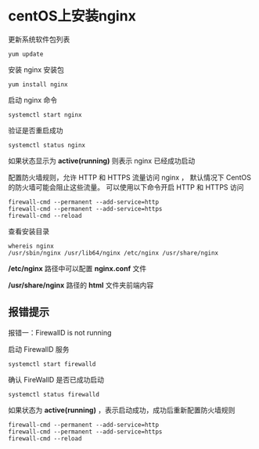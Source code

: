 # centOS上安装nginx

更新系统软件包列表

```shell
yum update
```

安装 nginx 安装包

```shell
yum install nginx
```

启动 nginx 命令

```sehll
systemctl start nginx
```

验证是否重启成功

```shell
systemctl status nginx
```

如果状态显示为 **active(running)** 则表示 nginx 已经成功启动

配置防火墙规则，允许 HTTP 和 HTTPS 流量访问 nginx ， 默认情况下 CentOS 的防火墙可能会阻止这些流量。 可以使用以下命令开启 HTTP 和 HTTPS 访问

```shell 
firewall-cmd --permanent --add-service=http
firewall-cmd --permanent --add-service=https
firewall-cmd --reload
```

查看安装目录

```shell
whereis nginx
/usr/sbin/nginx /usr/lib64/nginx /etc/nginx /usr/share/nginx 
```

**/etc/nginx** 路径中可以配置 **nginx.conf**  文件

**/usr/share/nginx** 路径的 **html** 文件夹前端内容

## 报错提示

报错一：FirewallD is not running

启动 FirewallD 服务 

```shell
systemctl start firewalld
```

确认 FireWallD 是否已成功启动

```shell
systemctl status firewalld
```

如果状态为 **active(running)** ，表示启动成功，成功后重新配置防火墙规则

```shell
firewall-cmd --permanent --add-service=http
firewall-cmd --permanent --add-service=https
firewall-cmd --reload
```


